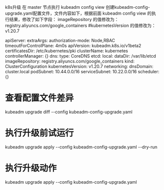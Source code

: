 k8s升级
在 master 节点执行
kubeadm config view
创建kubeadm-config-upgrade.yaml配置文件，文件内容如下，根据前面 kubeadm config view 的执行结果，修改了如下字段：
imageRepository 的值修改为：registry.aliyuncs.com/google_containers
#kubernetesVersion 的值修改为： v1.20.7

apiServer:
  extraArgs:
    authorization-mode: Node,RBAC
  timeoutForControlPlane: 4m0s
apiVersion: kubeadm.k8s.io/v1beta2
certificatesDir: /etc/kubernetes/pki
clusterName: kubernetes
controllerManager: {}
dns:
  type: CoreDNS
etcd:
  local:
    dataDir: /var/lib/etcd
imageRepository: registry.aliyuncs.com/google_containers
kind: ClusterConfiguration
kubernetesVersion: v1.20.7
networking:
  dnsDomain: cluster.local
  podSubnet: 10.44.0.0/16
  serviceSubnet: 10.22.0.0/16
scheduler: {}

# 查看配置文件差异
kubeadm upgrade diff --config kubeadm-config-upgrade.yaml
     
# 执行升级前试运行
kubeadm upgrade apply --config kubeadm-config-upgrade.yaml --dry-run
     
# 执行升级动作
kubeadm upgrade apply --config kubeadm-config-upgrade.yaml

